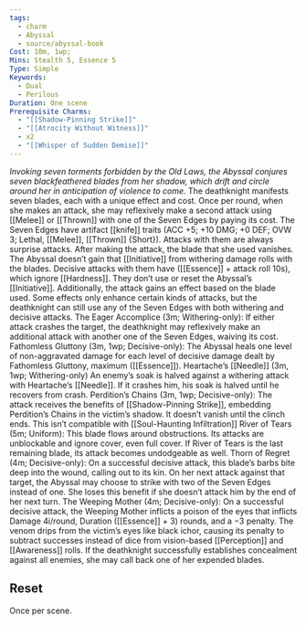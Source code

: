 ```yaml
---
tags:
  - charm
  - Abyssal
  - source/abyssal-book
Cost: 10m, 1wp;
Mins: Stealth 5, Essence 5
Type: Simple
Keywords:
  - Dual
  - Perilous
Duration: One scene
Prerequisite Charms:
  - "[[Shadow-Pinning Strike]]"
  - "[[Atrocity Without Witness]]"
  - x2
  - "[[Whisper of Sudden Demise]]"
---
```

*Invoking seven torments forbidden by the Old Laws, the Abyssal conjures seven blackfeathered blades from her shadow, which drift and circle around her in anticipation of violence to come.*
The deathknight manifests seven blades, each with a unique effect and cost. Once per round, when she makes an attack, she may reflexively make a second attack using [[Melee]] or [[Thrown]] with one of the Seven Edges by paying its cost. The Seven Edges have artifact [[knife]] traits (ACC +5; +10 DMG; +0 DEF; OVW 3; Lethal, [[Melee]], [[Thrown]] {Short}). Attacks with them are always surprise attacks. After making the attack, the blade that she used vanishes.
The Abyssal doesn’t gain that [[Initiative]] from withering damage rolls with the blades. Decisive attacks with them have ([[Essence]] + attack roll 10s), which ignore [[Hardness]]. They don’t use or reset the Abyssal’s [[Initiative]].
Additionally, the attack gains an effect based on the blade used. Some effects only enhance certain kinds of attacks, but the deathknight can still use any of the Seven Edges with both withering and decisive attacks.
The Eager Accomplice (3m; Withering-only): If either attack crashes the target, the deathknight may reflexively make an additional attack with another one of the Seven Edges, waiving its cost.
Fathomless Gluttony (3m, 1wp; Decisive-only): The Abyssal heals one level of non-aggravated damage for each level of decisive damage dealt by Fathomless Gluttony, maximum ([[Essence]]).
Heartache’s [[Needle]] (3m, 1wp; Withering-only) An enemy’s soak is halved against a withering attack with Heartache’s [[Needle]]. If it crashes him, his soak is halved until he recovers from crash.
Perdition’s Chains (3m, 1wp; Decisive-only): The attack receives the benefits of [[Shadow-Pinning Strike]], embedding Perdition’s Chains in the victim’s shadow. It doesn’t vanish until the clinch ends.
This isn’t compatible with [[Soul-Haunting Infiltration]]
River of Tears (5m; Uniform): This blade flows around obstructions. Its attacks are unblockable and ignore cover, even full cover. If River of Tears is the last remaining blade, its attack becomes undodgeable as well.
Thorn of Regret (4m; Decisive-only): On a successful decisive attack, this blade’s barbs bite deep into the wound, calling out to its kin. On her next attack against that target, the Abyssal may choose to strike with two of the Seven Edges instead of one. She loses this benefit if she doesn’t attack him by the end of her next turn.
The Weeping Mother (4m; Decisive-only): On a successful decisive attack, the Weeping Mother inflicts a poison of the eyes that inflicts Damage 4i/round, Duration ([[Essence]] + 3) rounds, and a −3 penalty. The venom drips from the victim’s eyes like black ichor, causing its penalty to subtract successes instead of dice from vision-based [[Perception]] and [[Awareness]] rolls.
If the deathknight successfully establishes concealment against all enemies, she may call back one of her expended blades.
## Reset 
Once per scene.
